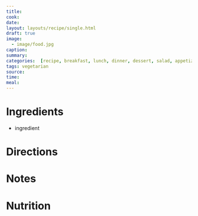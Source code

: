 ```yaml
---
title:
cook:
date:
layout: layouts/recipe/single.html
draft: true
image:
  - image/food.jpg
caption:
summary:
categories:  [recipe, breakfast, lunch, dinner, dessert, salad, appetizer, drink]
tags: vegetarian
source:
time:
meal:
---
```


# Ingredients
-    ingredient

# Directions

# Notes

# Nutrition
